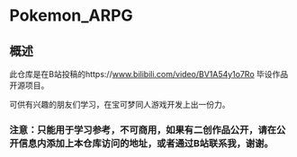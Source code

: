 # Pokemon_ARPG
## 概述
此仓库是在B站投稿的https://www.bilibili.com/video/BV1A54y1o7Ro 毕设作品开源项目。

可供有兴趣的朋友们学习，在宝可梦同人游戏开发上出一份力。

### 注意：只能用于学习参考，不可商用，如果有二创作品公开，请在公开信息内添加上本仓库访问的地址，或者通过B站联系我，谢谢。
